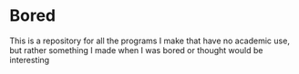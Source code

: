 # Bored

This is a repository for all the programs I make that have no academic use, but rather something I made when I was bored or thought would be interesting
